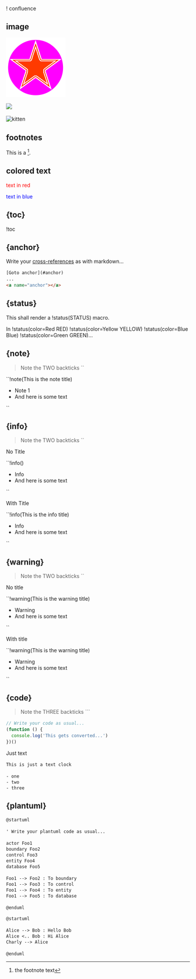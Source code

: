 ! confluence

## image

![](./path_to/img.png)

![](./test.png)

<img src="http://placekitten.com/200/300" width="200" alt="kitten" align="center">

## footnotes

This is a [^footnote].

## colored text

<font color="red">text in red</font>

<font color="#0000ff">text in blue</font>

## {toc}

!toc

## {anchor}

Write your [cross-references](#cross-ref) as with markdown...

```html
[Goto anchor](#anchor)
...
<a name="anchor"></a>
```

<a name="cross-ref"></a>

## {status}

This shall render a !status(STATUS) macro.

In !status(color=Red RED) !status(color=Yellow YELLOW) !status(color=Blue Blue) !status(color=Green GREEN)...

## {note}

> Note the TWO backticks ``

``!note(This is the note title)

- Note 1
- And here is some text

``

## {info}

> Note the TWO backticks ``

No Title

``!info()

- Info
- And here is some text

``

With Title

``!info(This is the info title)

- Info
- And here is some text

``

## {warning}

> Note the TWO backticks ``

No title

``!warning(This is the warning title)

- Warning
- And here is some text

``

With title

``!warning(This is the warning title)

- Warning
- And here is some text

``

## {code}

> Note the THREE backticks ```

```js
// Write your code as usual...
(function () {
  console.log('This gets converted...')
})()
```

Just text

```
This is just a text clock

- one
- two
- three
```

## {plantuml}

```!plantuml(format=svg)
@startuml

' Write your plantuml code as usual...

actor Foo1
boundary Foo2
control Foo3
entity Foo4
database Foo5

Foo1 --> Foo2 : To boundary
Foo1 --> Foo3 : To control
Foo1 --> Foo4 : To entity
Foo1 --> Foo5 : To database

@enduml
```

```!plantuml(format=svg)
@startuml

Alice --> Bob : Hello Bob
Alice <.. Bob : Hi Alice
Charly --> Alice

@enduml
```

[^footnote]: the footnote text
